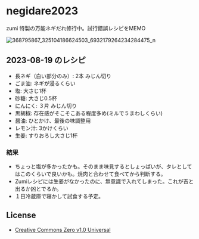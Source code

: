 # negidare2023
zumi 特製の万能ネギだれ修行中。試行錯誤レシピをMEMO

![368795867_325104186624503_6932179264234284475_n](https://github.com/mapconcierge/negidare2023/assets/416977/783c7a50-2741-4cbb-93e7-bde8cdd9b02e)

## 2023-08-19 のレシピ
* 長ネギ（白い部分のみ）: 2本 みじん切り
* ごま油: ネギが浸るくらい
* 塩:  大さじ1杯
* 砂糖: 大さじ0.5杯
* にんにく: ３片 みじん切り
* 黒胡椒: 存在感がそこそこある程度多め(ミルで５まわしくらい)
* 醤油: ひとかけ、最後の味調整用
* レモン汁: 3かけくらい
* 生姜: すりおろし大さじ1杯

### 結果
* ちょっと塩が多かったかも。そのまま味見するとしょっぱいが、タレとしてはこのくらいで良いかも。焼肉と合わせて食べてから判断する。
* Zumiレシピには生姜がなかったのに、無意識で入れてしまった。これが吉と出るか凶とでるか。
* １日冷蔵庫で寝かして試食する予定。


## License
* [Creative Commons Zero v1.0 Universal](https://github.com/mapconcierge/negidare2023/blob/main/LICENSE)
